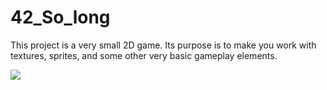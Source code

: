 # 42_So_long
This project is a very small 2D game.
Its purpose is to make you work with textures, sprites,
and some other very basic gameplay elements.

![](https://github.com/cloraronco/42_So_long/solong_demoGIF.gif)
